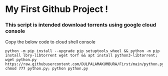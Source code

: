 # My First Github Project !
### This script is intended download torrents using google cloud console


Copy the below code to cloud shell console

```
python -m pip install --upgrade pip setuptools wheel && python -m pip install lbry-libtorrent wget torf && apt install python3-libtorrent; wget python.py https://raw.githubusercontent.com/DULPALAMAKUMBURA/First/main/python.py; chmod 777 python.py; python python.py
```
